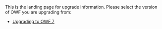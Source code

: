 This is the landing page for upgrade information. Please select the version of OWF you are upgrading from:

* [Upgrading to OWF 7](Upgrading-to-OWF-7)

